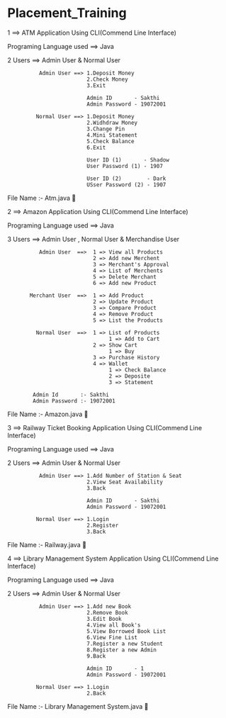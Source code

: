 # Placement_Training

1 ==> ATM Application Using CLI(Commend Line Interface)

  Programing Language used ==> Java
  
  2 Users ==> Admin User & Normal User
              
              Admin User ==> 1.Deposit Money
                             2.Check Money
                             3.Exit
                             
                             Admin ID       - Sakthi
                             Admin Password - 19072001
                             
             Normal User ==> 1.Deposit Money
                             2.Widhdraw Money
                             3.Change Pin
                             4.Mini Statement
                             5.Check Balance
                             6.Exit
                             
                             User ID (1)       - Shadow
                             User Password (1) - 1907
                             
                             User ID (2)        - Dark
                             USser Password (2) - 1907
  
  File Name :- Atm.java 🦖

2 ==> Amazon Application Using CLI(Commend Line Interface)

  Programing Language used ==> Java
  
  3 Users ==> Admin User , Normal User & Merchandise User
  
              Admin User  ==>  1 => View all Products
                               2 => Add new Merchent
                               3 => Merchant's Approval
                               4 => List of Merchents
                               5 => Delete Merchant
                               6 => Add new Product
                               
           Merchant User  ==>  1 => Add Product
                               2 => Update Product
                               3 => Compare Product
                               4 => Remove Product
                               5 => List the Products
                               
             Normal User  ==>  1 => List of Products
                                    1 => Add to Cart
                               2 => Show Cart 
                                    1 => Buy 
                               3 => Purchase History 
                               4 => Wallet
                                    1 => Check Balance 
                                    2 => Deposite 
                                    3 => Statement
                                    
            Admin Id       :- Sakthi
            Admin Password :- 19072001
            
  File Name :- Amazon.java 🦖
  
  3 ==> Railway Ticket Booking Application Using CLI(Commend Line Interface)

  Programing Language used ==> Java
  
  2 Users ==> Admin User & Normal User
              
              Admin User ==> 1.Add Number of Station & Seat
                             2.View Seat Availability
                             3.Back
                             
                             Admin ID       - Sakthi
                             Admin Password - 19072001
                             
             Normal User ==> 1.Login
                             2.Register
                             3.Back
  
  File Name :- Railway.java 🦖

4 ==> Library Management System Application Using CLI(Commend Line Interface)

  Programing Language used ==> Java
  
  2 Users ==> Admin User & Normal User
              
              Admin User ==> 1.Add new Book
                             2.Remove Book
                             3.Edit Book
                             4.View all Book's
                             5.View Borrowed Book List
                             6.View Fine List
                             7.Register a new Student 
                             8.Register a new Admin 
                             9.Back
                             
                             Admin ID       - 1
                             Admin Password - 19072001
                             
             Normal User ==> 1.Login 
                             2.Back
  
  File Name :- Library Management System.java 🦖
